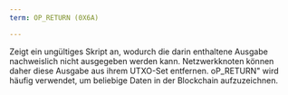 ```yaml
---
term: OP_RETURN (0X6A)

---
```

Zeigt ein ungültiges Skript an, wodurch die darin enthaltene Ausgabe nachweislich nicht ausgegeben werden kann. Netzwerkknoten können daher diese Ausgabe aus ihrem UTXO-Set entfernen. oP_RETURN" wird häufig verwendet, um beliebige Daten in der Blockchain aufzuzeichnen.